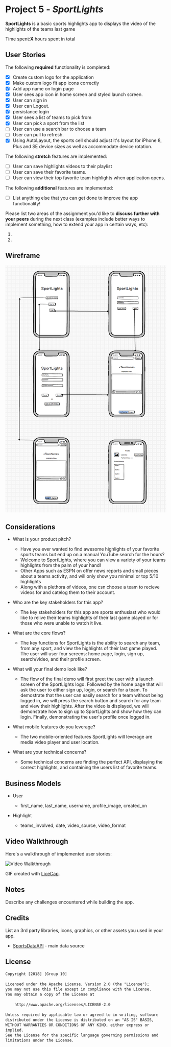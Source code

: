 # Project 5 - *SportLights*

**SportLights** is a basic sports highlights app to displays the video of the highlights of the teams last game

Time spent:**X** hours spent in total

## User Stories

The following **required** functionality is completed:
- [x] Create custom logo for the application
- [x] Make custom logo fit app icons correctly
- [x] Add app name on login page
- [x] User sees app icon in home screen and styled launch screen.
- [x] User can sign in 
- [x] User can Logout. 
- [x] persistance login
- [x] User sees a list of teams to pick from
- [x] User can pick a sport from the list
- [ ] User can use a search bar to choose a team 
- [ ] User can pull to refresh. 
- [x] Using AutoLayout, the sports cell should adjust it's layout for iPhone 8, Plus and SE device sizes as well as accommodate device rotation. 

The following **stretch** features are implemented:
- [ ] User can save highlights videos to their playlist
- [ ] User can save their favorite teams.
- [ ] User can view their top favorite team highlights when application opens.

The following **additional** features are implemented:

- [ ] List anything else that you can get done to improve the app functionality!

Please list two areas of the assignment you'd like to **discuss further with your peers** during the next class (examples include better ways to implement something, how to extend your app in certain ways, etc):

1.
2.

## Wireframe
![Wire Frame](https://github.com/CSUMB-CST495-GROUP10/SportLights/blob/master/wireframePic.png)

## Considerations
* What is your product pitch?
    * Have you ever wanted to find awesome highlights of your favorite sports teams but end up on a manual YouTube search for the hours?
    * Welcome to SportLights, where you can view a variety of your teams highlights from the palm of your hand!
    * Other Apps such as ESPN on offer news reports and small pieces about a teams activity, and will only show you minimal or top 5/10 highlights
    * Along with a plethora of videos, one csn choose a team to recieve videos for and catelog them to their account.
    
* Who are the key stakeholders for this app?
   * The key stakeholders for this app are sports enthusiast who would like to relive their teams highlights 
   of their last game played or for those who were unable to watch it live. 
   
* What are the core flows?
   * The key functions for SportLights is the ability to search any team, from any sport, and view the highlights 
   of their last game played. The user will user four screens: home page, login, sign up, search/video, 
   and their profile screen.
   
* What will your final demo look like?
   * The flow of the final demo will first greet the user with a launch screen of the SportLights logo. Followed by 
   the home page that will ask the user to either sign up, login, or search for a team. To demostrate that the user 
   can easily search for a team without being logged in, we will press the search button and search for any team
   and view their highlights. After the video is displayed, we will demonstrate how to sign up to SportLights and show 
   how they can login. Finally, demonstrating the user's profile once logged in.
   
* What mobile features do you leverage?
   * The two mobile-oriented features SportLights will leverage are media video player and user location.
   
* What are your technical concerns?
   * Some technical concerns are finding the perfect API, displaying the correct highlights, and containing
   the users list of favorite teams.

## Business Models

* User
   * first_name, last_name, username, profile_image, created_on

* Highlight
   * teams_involved, date, video_source, video_format

## Video Walkthrough

Here's a walkthrough of implemented user stories:

<img src='https://i.imgur.com/MaNphf0.gif' title='Video Walkthrough' width='' alt='Video Walkthrough' />

GIF created with [LiceCap](http://www.cockos.com/licecap/).

## Notes

Describe any challenges encountered while building the app.

## Credits

List an 3rd party libraries, icons, graphics, or other assets you used in your app.

- [SportsDataAPI](https://www.mysportsfeeds.com/data-feeds/api-docs/) - main data source

## License

    Copyright [2018] [Group 10]

    Licensed under the Apache License, Version 2.0 (the "License");
    you may not use this file except in compliance with the License.
    You may obtain a copy of the License at

        http://www.apache.org/licenses/LICENSE-2.0

    Unless required by applicable law or agreed to in writing, software
    distributed under the License is distributed on an "AS IS" BASIS,
    WITHOUT WARRANTIES OR CONDITIONS OF ANY KIND, either express or implied.
    See the License for the specific language governing permissions and
    limitations under the License.
